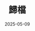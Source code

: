 ---
title: "歸檔"
date: 2025-05-09
layout: "archives"
slug: "archives"
menu:
    main:
        weight: 2
        params: 
            icon: archives
---